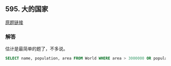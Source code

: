 ## 595. 大的国家

[原题链接](https://leetcode-cn.com/problems/big-countries/)

### 解答

估计是最简单的题了，不多说。

```sql
SELECT name, population, area FROM World WHERE area > 3000000 OR population > 25000000;
```